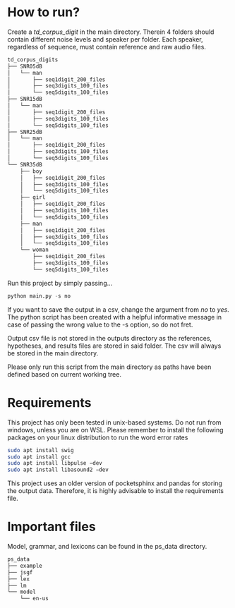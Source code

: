 # How to run?

Create a *td_corpus_digit* in the main directory. Therein 4 folders should contain different noise levels and speaker per folder. Each speaker, regardless of sequence, must contain reference and raw audio files.

```bash
td_corpus_digits
├── SNR05dB
│   └── man
│       ├── seq1digit_200_files
│       ├── seq3digits_100_files
│       └── seq5digits_100_files
├── SNR15dB
│   └── man
│       ├── seq1digit_200_files
│       ├── seq3digits_100_files
│       └── seq5digits_100_files
├── SNR25dB
│   └── man
│       ├── seq1digit_200_files
│       ├── seq3digits_100_files
│       └── seq5digits_100_files
└── SNR35dB
    ├── boy
    │   ├── seq1digit_200_files
    │   ├── seq3digits_100_files
    │   └── seq5digits_100_files
    ├── girl
    │   ├── seq1digit_200_files
    │   ├── seq3digits_100_files
    │   └── seq5digits_100_files
    ├── man
    │   ├── seq1digit_200_files
    │   ├── seq3digits_100_files
    │   └── seq5digits_100_files
    └── woman
        ├── seq1digit_200_files
        ├── seq3digits_100_files
        └── seq5digits_100_files
```


Run this project by simply passing...
```python
python main.py -s no
```
If you want to save the output in a csv, change the argument from *no* to *yes*. The python script has been created with a helpful informative message in case of passing the wrong value to the -s option, so do not fret.

Output csv file is not stored in the outputs directory as the references, hypotheses, and results files are stored in said folder. The csv will always be stored in the main directory.

Please only run this script from the main directory as paths have been defined based on current working tree.

# Requirements

This project has only been tested in unix-based systems. Do not run from windows, unless you are on WSL. Please remember to install the following packages on your linux distribution to run the word error rates
```bash
sudo apt install swig
sudo apt install gcc
sudo apt install libpulse −dev
sudo apt install libasound2 −dev
```
This project uses an older version of pocketsphinx and pandas for storing the output data. Therefore, it is highly advisable to install the requirements file.


# Important files

Model, grammar, and lexicons can be found in the ps\_data directory. 
```bash
ps_data
├── example
├── jsgf
├── lex
├── lm
└── model
    └── en-us
```

